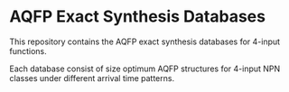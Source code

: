 # AQFP Exact Synthesis Databases

This repository contains the AQFP exact synthesis databases for 4-input functions.

Each database consist of size optimum AQFP structures for 4-input NPN classes under different arrival time patterns. 



